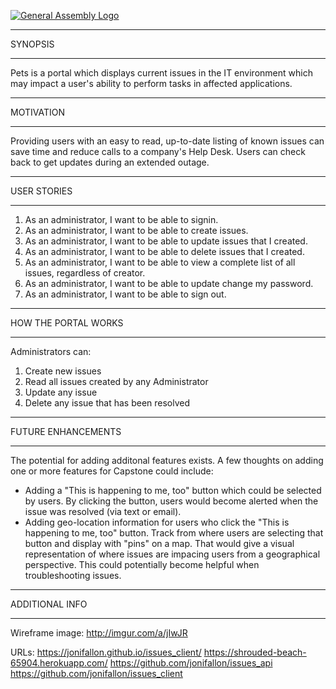 [![General Assembly Logo](https://camo.githubusercontent.com/1a91b05b8f4d44b5bbfb83abac2b0996d8e26c92/687474703a2f2f692e696d6775722e636f6d2f6b6538555354712e706e67)](https://generalassemb.ly/education/web-development-immersive)

_________________________________
SYNOPSIS
_________________________________

Pets is a portal which displays current issues in the IT environment which may impact a user's ability to perform tasks in affected applications.

_________________________________
MOTIVATION
_________________________________

Providing users with an easy to read, up-to-date listing of known issues can save time and reduce calls to a company's Help Desk.  Users can check back to get updates during an extended outage.

_________________________________
USER STORIES
_________________________________

1. As an administrator, I want to be able to signin.
2. As an administrator, I want to be able to create issues.
3. As an administrator, I want to be able to update issues that I created.
4. As an administrator, I want to be able to delete issues that I created.
5. As an administrator, I want to be able to view a complete list of all issues, regardless of creator.
6. As an administrator, I want to be able to update change my password.
7. As an administrator, I want to be able to sign out.

--------------------------------
HOW THE PORTAL WORKS
________________________________

Administrators can:
1) Create new issues
2) Read all issues created by any Administrator
3) Update any issue
4) Delete any issue that has been resolved

--------------------------------
FUTURE ENHANCEMENTS
________________________________

The potential for adding additonal features exists.  A few thoughts on adding one or more features for Capstone could include:
- Adding a "This is happening to me, too" button which could be selected by users.  By clicking the button, users would become alerted when the issue was resolved (via text or email).
- Adding geo-location information for users who click the "This is happening to me, too" button.  Track from where users are selecting that button and display with "pins" on a map.  That would give a visual representation of where issues are impacing users from a geographical perspective.  This could potentially become helpful when troubleshooting issues.

--------------------------------
ADDITIONAL INFO
________________________________

Wireframe image:  http://imgur.com/a/jIwJR

URLs:
https://jonifallon.github.io/issues_client/
https://shrouded-beach-65904.herokuapp.com/
https://github.com/jonifallon/issues_api
https://github.com/jonifallon/issues_client
